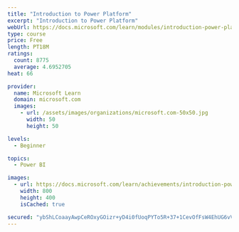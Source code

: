 ```yaml
---
title: "Introduction to Power Platform"
excerpt: "Introduction to Power Platform"
webUrl: https://docs.microsoft.com/learn/modules/introduction-power-platform/
type: course
price: Free
length: PT18M
ratings:
  count: 8775
  average: 4.6952705
heat: 66

provider:
  name: Microsoft Learn
  domain: microsoft.com
  images:
    - url: /assets/images/organizations/microsoft.com-50x50.jpg
      width: 50
      height: 50

levels:
  - Beginner

topics:
  - Power BI

images:
  - url: https://docs.microsoft.com/learn/achievements/introduction-power-platform-social.png
    width: 800
    height: 400
    isCached: true

secured: "ybShLCoaayAwpCeROxyGOizr+yD4i0fUoqPYTo5R+37+1CevOfFsW4EhUG6vVrBqezHA/bRinLYKqb7JqCXPIAp5dQbHCgiVL8bKdUeu1pEQ0fXH5CcMRemWLXvq6ZSKKYGwWQsLIYQMFUs0jIAVqSaOS5JjCV4g/nXJZehSF6Z+aJlPBqZIWjK7SS+T0IZ1l9//DiiwEu31fi/J25BK1uyUVASUJtkqWpYehXhD0gkw7cxZBj/s+8FY5lJDrH+ojRT6Wx5ba8QGRGAmMalCQNR5+Ah2f22k2+jjrEdv/S5E3F/X0FrgCkyUIDXlYx/Wi1CaGi/aMHHFFt0aVZrl7MEU4dC/90W0khAqmL82Y8p3mzq4HJXJGVyPZzfWgcGHBKCtAF6ATMwb+ms3Nz3epjHu/vdC1OLY5h80WAyw1jk=;wpktSjjhIa7L8FWPEr0I1Q=="
---
```


